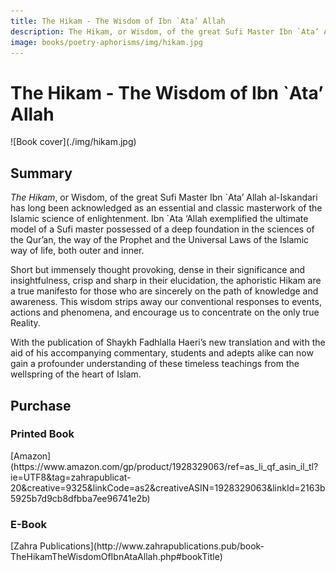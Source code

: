 ```yaml
---
title: The Hikam - The Wisdom of Ibn `Ata’ Allah
description: The Hikam, or Wisdom, of the great Sufi Master Ibn `Ata’ Allah al-Iskandari has long been acknowledged as an essential and classic masterwork of the Islamic science of enlightenment.
image: books/poetry-aphorisms/img/hikam.jpg
---
```


# The Hikam - The Wisdom of Ibn `Ata’ Allah

<div markdown="1" class="cover-image">
![Book cover](./img/hikam.jpg)
</div>

## Summary

_The Hikam_, or Wisdom, of the great Sufi Master Ibn \`Ata’ Allah al-Iskandari has long been acknowledged as an essential and classic masterwork of the Islamic science of enlightenment. Ibn `Ata ‘Allah exemplified the ultimate model of a Sufi master possessed of a deep foundation in the sciences of the Qur’an, the way of the Prophet and the Universal Laws of the Islamic way of life, both outer and inner.

Short but immensely thought provoking, dense in their significance and insightfulness, crisp and sharp in their elucidation, the aphoristic Hikam are a true manifesto for those who are sincerely on the path of knowledge and awareness. This wisdom strips away our conventional responses to events, actions and phenomena, and encourage us to concentrate on the only true Reality.

With the publication of Shaykh Fadhlalla Haeri’s new translation and with the aid of his accompanying commentary, students and adepts alike can now gain a profounder understanding of these timeless teachings from the wellspring of the heart of Islam.

## Purchase

### Printed Book

<div markdown="3" class="purchase-link">
[Amazon](https://www.amazon.com/gp/product/1928329063/ref=as_li_qf_asin_il_tl?ie=UTF8&tag=zahrapublicat-20&creative=9325&linkCode=as2&creativeASIN=1928329063&linkId=2163b5925b7d9cb8dfbba7ee96741e2b)
</div>

### E-Book

<div markdown="3" class="purchase-link">
[Zahra Publications](http://www.zahrapublications.pub/book-TheHikamTheWisdomOfIbnAtaAllah.php#bookTitle)
</div>